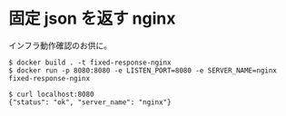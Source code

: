 # 固定 json を返す nginx

インフラ動作確認のお供に。

```
$ docker build . -t fixed-response-nginx
$ docker run -p 8080:8080 -e LISTEN_PORT=8080 -e SERVER_NAME=nginx fixed-response-nginx
```

```
$ curl localhost:8080
{"status": "ok", "server_name": "nginx"}
```
